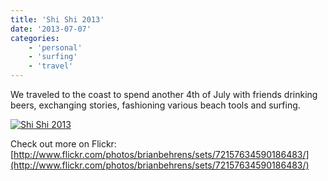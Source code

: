 ```yaml
---
title: 'Shi Shi 2013'
date: '2013-07-07'
categories:
    - 'personal'
    - 'surfing'
    - 'travel'
---
```


We traveled to the coast to spend another 4th of July with friends drinking beers, exchanging stories, fashioning various beach tools and surfing.

[![Shi Shi 2013](/images/posts/2013/08/shi-shi.jpg)](/images/posts/2013/08/shi-shi.jpg)

Check out more on Flickr: [http://www.flickr.com/photos/brianbehrens/sets/72157634590186483/](http://www.flickr.com/photos/brianbehrens/sets/72157634590186483/)
